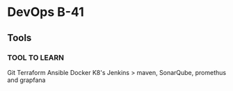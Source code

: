 # DevOps B-41

## Tools

### TOOL TO LEARN

Git 
Terraform
Ansible
Docker
K8's
Jenkins > maven, SonarQube, promethus and grapfana

